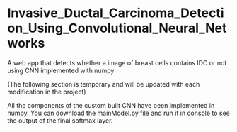 # Invasive_Ductal_Carcinoma_Detection_Using_Convolutional_Neural_Networks
A web app that detects whether a image of breast cells contains IDC or not using CNN implemented with numpy


(The following section is temporary and will be updated with each modification in the project)

All the components of the custom built CNN have been implemented in numpy.
You can download the mainModel.py file and run it in console to see the output of the final softmax layer.
